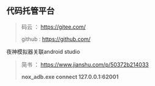 ## 代码托管平台 

> 码云 ： https://gitee.com/
>
> github : https://github.com/



夜神模拟器关联android studio 

> 简书 ：  https://www.jianshu.com/p/50372b214033
>
>  **nox_adb.exe connect 127.0.0.1:62001** 


